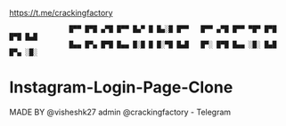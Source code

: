 https://t.me/crackingfactory

                   █▀▀ █▀█ ▄▀█ █▀▀ █▄▀ █ █▄░█ █▀▀   █▀▀ ▄▀█ █▀▀ ▀█▀ █▀█ █▀█ █▄█
                   █▄▄ █▀▄ █▀█ █▄▄ █░█ █ █░▀█ █▄█   █▀░ █▀█ █▄▄ ░█░ █▄█ █▀▄ ░█░


# Instagram-Login-Page-Clone
MADE BY @visheshk27 admin @crackingfactory - Telegram


